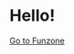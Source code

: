 
<html lang="en">
<head>
    <meta charset="UTF-8">
    <meta name="viewport" content="width=device-width, initial-scale=1.0">
    <title>KING ROOM WEB</title>
    <script src="auth.js" defer></script>
    <link rel="stylesheet" href="index.css"> <!-- Link to the CSS file -->
</head>
<body>
    <h1>Hello!</h1>
    <a href="/funzone">Go to Funzone</a>
</body>
</html>